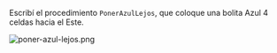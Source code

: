 Escribí el procedimiento `PonerAzulLejos`, que coloque una bolita Azul 4 celdas hacia el Este.

![poner-azul-lejos.png](https://raw.githubusercontent.com/sagrado-corazon-alcal/mumuki-guia-fundamentos-repeticion-simple/master/images/poner-azul-lejos.png)
